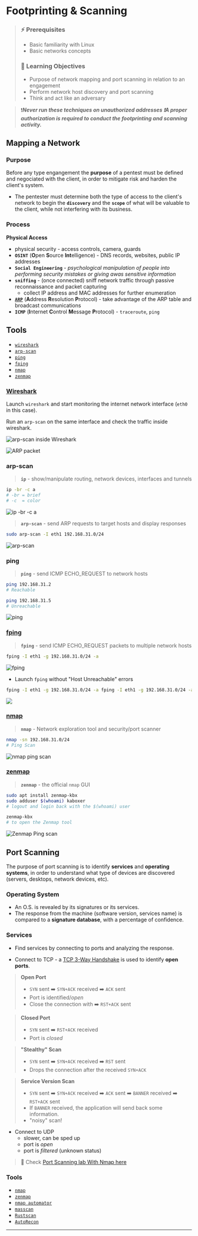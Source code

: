 # Footprinting & Scanning

> ### ⚡ Prerequisites
>
> * Basic familiarity with Linux
> * Basic networks concepts
>
> ### 📕 Learning Objectives
>
> * Purpose of network mapping and port scanning in relation to an engagement
> * Perform network host discovery and port scanning
> * Think and act like an adversary

> ❗***Never run these techniques on unauthorized addresses ❗A proper authorization is required to conduct the footprinting and scanning activity.***

## Mapping a Network

### Purpose

Before any type engangement the **purpose** of a pentest must be defined and negociated with the client, in order to mitigate risk and harden the client's system.

- The pentester must determine both the type of access to the client's network to begin the **`discovery`** and the **`scope`** of what will be valuable to the client, while not interfering with its business.

### Process

**Physical Access**

- physical security - access controls, camera, guards
- **`OSINT`** (**O**pen **S**ource **Int**elligence) - DNS records, websites, public IP addresses
- **`Social Engineering`** - *psychological manipulation of people into performing security mistakes or giving awas sensitive information*
- **`sniffing`** - (once connected) sniff network traffic through passive reconnaissance and packet capturing
  - collect IP address and MAC addresses for further enumeration
- [**`ARP`**](../penetration-testing-prerequisites/networking.md#arp) (**A**ddress **R**esolution **P**rotocol) - take advantage of the ARP table and broadcast communications
- **`ICMP`** (**I**nternet **C**ontrol **M**essage **P**rotocol) - `traceroute`, `ping`

## Tools

- [`wireshark`](#wireshark)
- [`arp-scan`](#arp-scan)
- [`ping`](#ping)
- [`fping`](#fping)
- [`nmap`](#nmap)
- [`zenmap`](#zenmap)

### [Wireshark](https://www.wireshark.org/)

Launch `wireshark` and start monitoring the internet network interface (`eth0` in this case).

Run an `arp-scan` on the same interface and check the traffic inside wireshark.

![arp-scan inside Wireshark](.gitbook/assets/image-20230210204911962.png)

![ARP packet](.gitbook/assets/image-20230210205141400.png)

### arp-scan

> **`ip`** - show/manipulate routing, network devices, interfaces and tunnels

```bash
ip -br -c a
# -br = brief
# -c  = color
```

![ip -br -c a](.gitbook/assets/image-20230210205600329.png)

> **`arp-scan`** - send ARP requests to target hosts and display responses

```bash
sudo arp-scan -I eth1 192.168.31.0/24
```

![arp-scan](.gitbook/assets/image-20230210205813009.png)

### ping

> **`ping`** - send ICMP ECHO_REQUEST to network hosts

```bash
ping 192.168.31.2
# Reachable

ping 192.168.31.5
# Unreachable
```

![ping](.gitbook/assets/image-20230210213222404.png)

### [fping](https://fping.org/)

> **`fping`** - send ICMP ECHO_REQUEST packets to multiple network hosts

```bash
fping -I eth1 -g 192.168.31.0/24 -a
```

![fping](.gitbook/assets/image-20230210214736256.png)

- Launch `fping` without "Host Unreachable" errors

```bash
fping -I eth1 -g 192.168.31.0/24 -a fping -I eth1 -g 192.168.31.0/24 -a 2>/dev/null
```

![](.gitbook/assets/image-20230210214856675.png)

### [nmap](https://nmap.org/)

> **`nmap`** - Network exploration tool and security/port scanner

```bash
nmap -sn 192.168.31.0/24
# Ping Scan
```

![nmap ping scan](.gitbook/assets/image-20230210215143505.png)

### [zenmap](https://nmap.org/zenmap/)

> **`zenmap`** - the official `nmap` GUI

```bash
sudo apt install zenmap-kbx
sudo adduser $(whoami) kaboxer
# logout and login back with the $(whoami) user
```

```bash
zenmap-kbx
# to open the Zenmap tool
```

![Zenmap Ping scan](.gitbook/assets/image-20230210220313747.png)

## Port Scanning

The purpose of port scanning is to identify **services** and **operating systems**, in order to understand what type of devices are discovered (servers, desktops, network devices, etc).

### Operating System

- An O.S. is revealed by its signatures or its services.
- The response from the machine (software version, services name) is compared to a **signature database**, with a percentage of confidence.

### Services

- Find services by connecting to ports and analyzing the response.

- Connect to TCP - a [TCP 3-Way Handshake](../penetration-testing-prerequisites/networking.md##tcp-3-way-handshake) is used to identify **open ports**.

> **Open Port**
>
> - `SYN` sent ➡️ `SYN+ACK` received ➡️ `ACK` sent
> - Port is identified/*open*
> - Close the connection with ➡️ `RST+ACK` sent

> **Closed Port**
>
> - `SYN` sent ➡️ `RST+ACK` received
> - Port is *closed*

> **"Stealthy" Scan**
>
> - `SYN` sent ➡️ `SYN+ACK` received ➡️ `RST` sent
> - Drops the connection after the received `SYN+ACK`

> **Service Version Scan**
>
> - `SYN` sent ➡️ `SYN+ACK` received ➡️ `ACK` sent ➡️ `BANNER` received ➡️ `RST+ACK` sent
> - If `BANNER` received, the application will send back some information.
> - "noisy" scan!

- Connect to UDP
  - slower, can be sped up
  - port is *open*
  - port is *filtered* (unknown status)

> 📌 Check [Port Scanning lab With Nmap here](1-info-gathering#port-scanning-with-nmap)

### Tools

- [`nmap`](https://nmap.org/)
- [`zenmap`](https://nmap.org/zenmap/)
- [`nmap automator`](https://github.com/21y4d/nmapAutomator)
- [`masscan`](https://github.com/robertdavidgraham/masscan)
- [`Rustscan`](https://github.com/RustScan/RustScan)
- [`AutoRecon`](https://github.com/Tib3rius/AutoRecon)

------

